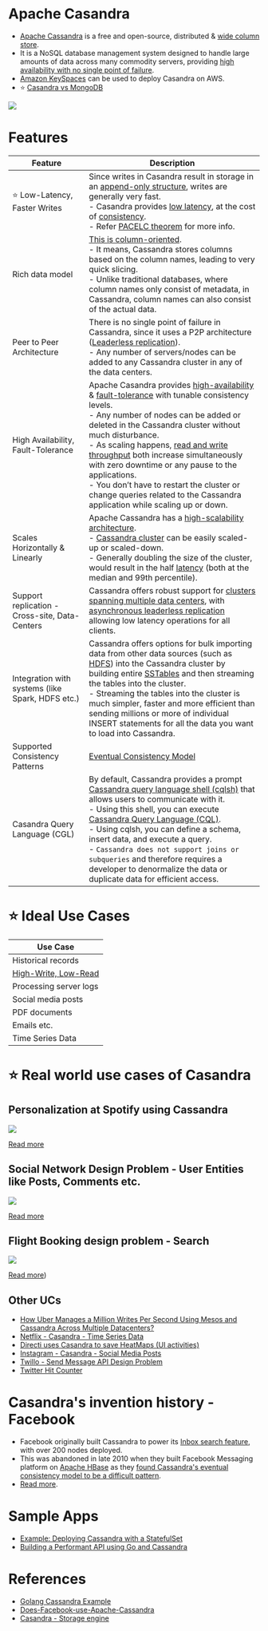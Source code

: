 # Apache Casandra
- [Apache Cassandra](https://cassandra.apache.org/_/index.html) is a free and open-source, distributed & [wide column store](../Readme.md).
- It is a NoSQL database management system designed to handle large amounts of data across many commodity servers, providing [high availability with no single point of failure](../../../0_SystemGlossaries/Reliability/FaultTolerance.md). 
- [Amazon KeySpaces](../../../../2_AWSComponents/6_DatabaseServices/AmazonKeySpaces.md) can be used to deploy Casandra on AWS.
- :star: [Casandra vs MongoDB](../DynamoDBVsMongoDBVsCasandra.md)

![](https://www.scylladb.com/wp-content/uploads/Wide-column-Database-diagram.png)

# Features

| Feature                                          | Description                                                                                                                                                                                                                                                                                                                                                                                                                                                                                                                                                                                                                                              |
|--------------------------------------------------|----------------------------------------------------------------------------------------------------------------------------------------------------------------------------------------------------------------------------------------------------------------------------------------------------------------------------------------------------------------------------------------------------------------------------------------------------------------------------------------------------------------------------------------------------------------------------------------------------------------------------------------------------------|
| :star: Low-Latency, Faster Writes                | Since writes in Casandra result in storage in an [append-only structure](../../2_DataStructuresDB/AppendOnlyProperty.md), writes are generally very fast.<br/>- Casandra provides [low latency](../../../0_SystemGlossaries/Scalability/LatencyThroughput.md), at the cost of [consistency](../../1_Glossaries/Consistency&Replication/Readme.md).<br/>- Refer [PACELC theorem](../../1_Glossaries/PACELCTheorem/Readme.md) for more info.                                                                                                                                                                                                                      |
| Rich data model                                  | [This is column-oriented](../Readme.md).<br/>- It means, Cassandra stores columns based on the column names, leading to very quick slicing.<br/>- Unlike traditional databases, where column names only consist of metadata, in Cassandra, column names can also consist of the actual data.                                                                                                                                                                                                                                                                                                                                             |
| Peer to Peer Architecture                        | There is no single point of failure in Cassandra, since it uses a P2P architecture ([Leaderless replication](../../1_Glossaries/Consistency&Replication/Replication.md)).<br/>- Any number of servers/nodes can be added to any Cassandra cluster in any of the data centers.                                                                                                                                                                                                                                                                                                                                                                               |
| High Availability, Fault-Tolerance               | Apache Casandra provides [high-availability](../../../0_SystemGlossaries/Reliability/HighAvailability.md) & [fault-tolerance](../../../0_SystemGlossaries/Reliability/FaultTolerance.md) with tunable consistency levels.<br/>- Any number of nodes can be added or deleted in the Cassandra cluster without much disturbance.<br/>- As scaling happens, [read and write throughput](../../../0_SystemGlossaries/Scalability/LatencyThroughput.md) both increase simultaneously with zero downtime or any pause to the applications.<br/>- You don’t have to restart the cluster or change queries related to the Cassandra application while scaling up or down. |
| Scales Horizontally & Linearly                   | Apache Cassandra has a [high-scalability architecture](../../1_Glossaries/ScalabilityDB.md).<br/>- [Cassandra cluster](../../../0_SystemGlossaries/Scalability/ServersCluster.md) can be easily scaled-up or scaled-down.<br/>- Generally doubling the size of the cluster, would result in the half [latency](../../../0_SystemGlossaries/Scalability/LatencyThroughput.md) (both at the median and 99th percentile).                                                                                                                                                                                                                                            |
| Support replication - Cross-site, Data-Centers   | Cassandra offers robust support for [clusters spanning multiple data centers](../../../0_SystemGlossaries/Scalability/ServersCluster.md), with [asynchronous leaderless replication]() allowing low latency operations for all clients.                                                                                                                                                                                                                                                                                                                                                                                                                     |
| Integration with systems (like Spark, HDFS etc.) | Cassandra offers options for bulk importing data from other data sources (such as [HDFS](../../../9_FileStorage/ApacheHDFS.md)) into the Cassandra cluster by building entire [SSTables](../../2_DataStructuresDB/Readme.md) and then streaming the tables into the cluster.<br/>- Streaming the tables into the cluster is much simpler, faster and more efficient than sending millions or more of individual INSERT statements for all the data you want to load into Cassandra.                                                                                                                                         |
| Supported Consistency Patterns                   | [Eventual Consistency Model](../../1_Glossaries/Consistency&Replication/Readme.md)                                                                                                                                                                                                                                                                                                                                                                                                                                                                                                                                                                          |
| Casandra Query Language (CGL)                    | By default, Cassandra provides a prompt [Cassandra query language shell (cqlsh)](https://cassandra.apache.org/doc/latest/cassandra/tools/cqlsh.html) that allows users to communicate with it.<br/>- Using this shell, you can execute [Cassandra Query Language (CQL)](https://cassandra.apache.org/doc/latest/cassandra/cql/).<br/>- Using cqlsh, you can define a schema, insert data, and execute a query.<br/>- `Cassandra does not support joins or subqueries` and therefore requires a developer to denormalize the data or duplicate data for efficient access.                                                                                 |

# :star: Ideal Use Cases

| Use Case                                                                             |
|--------------------------------------------------------------------------------------|
| Historical records                                                                   |
| [High-Write, Low-Read](../../../0_SystemGlossaries/Scalability/LatencyThroughput.md) |
| Processing server logs                                                               |
| Social media posts                                                                   |
| PDF documents                                                                        |
| Emails etc.                                                                          |
| Time Series Data                                                                     |

# :star: Real world use cases of Casandra

## Personalization at Spotify using Cassandra

![](../../../../3_HLDDesignProblems/PersonalizationSpotify/PersonalizationSpotify.drawio.png)

[Read more](../../../../3_HLDDesignProblems/PersonalizationSpotify)

## Social Network Design Problem - User Entities like Posts, Comments etc.

![](../../../../3_HLDDesignProblems/SocialNetworkFacebookInstagramDesign/SocialNetworkDesignProblemHLD.png)

[Read more](../../../../3_HLDDesignProblems/SocialNetworkFacebookInstagramDesign/SocialNetworkDesignProblem.md)

## Flight Booking design problem - Search

![](../../../../3_HLDDesignProblems/FlightBookingSearch/MakeMyTripFlightSearch.drawio.png)

[Read more](../../../../3_HLDDesignProblems/FlightBookingSearch/Readme.md))

## Other UCs
- [How Uber Manages a Million Writes Per Second Using Mesos and Cassandra Across Multiple Datacenters?](../../../../3_HLDDesignProblems/UberSystemDesign/UberCasandraMesos)
- [Netflix - Casandra - Time Series Data](../../../../3_HLDDesignProblems/NetflixSystemDesign/Readme.md)
- [Directi uses Casandra to save HeatMaps (UI activities)](../../../../3_HLDDesignProblems/ZetaSystemDesign/Readme.md)
- [Instagram - Casandra - Social Media Posts](../../../../3_HLDDesignProblems/SocialNetworkFacebookInstagramDesign/InstagramTechStack.md)
- [Twillo - Send Message API Design Problem](../../../../3_HLDDesignProblems/TwilloSendMessageAPI/Readme.md)
- [Twitter Hit Counter](../../../../3_HLDDesignProblems/TwitterHitCounterDesign/Readme.md)

# Casandra's invention history - Facebook
- Facebook originally built Cassandra to power its [Inbox search feature](https://m.facebook.com/nt/screen/?params=%7B%22note_id%22%3A10158772759272200%7D&path=%2Fnotes%2Fnote%2F&paipv=0&eav=AfYuSXXQPZ5fvm0_ScPdSlfj5BEFhRVT3iy_6Rsz7NZDbQ2vfq9opnedmTLSjG1aZBA&_rdr), with over 200 nodes deployed.
- This was abandoned in late 2010 when they built Facebook Messaging platform on [Apache HBase](ApacheHBase.md) as they [found Cassandra's eventual consistency model to be a difficult pattern](../../1_Glossaries/Consistency&Replication/Readme.md).
- [Read more](https://www.quora.com/Does-Facebook-use-Apache-Cassandra).

# Sample Apps
- [Example: Deploying Cassandra with a StatefulSet](https://kubernetes.io/docs/tutorials/stateful-application/cassandra/)
- [Building a Performant API using Go and Cassandra](https://getstream.io/blog/building-a-performant-api-using-go-and-cassandra/)

# References
- [Golang Cassandra Example](https://golangdocs.com/golang-cassandra-example)
- [Does-Facebook-use-Apache-Cassandra](https://www.quora.com/Does-Facebook-use-Apache-Cassandra)
- [Casandra - Storage engine](https://docs.datastax.com/en/cassandra-oss/3.x/cassandra/dml/dmlManageOndisk.html)